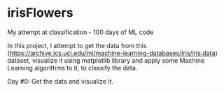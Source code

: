 # irisFlowers
My attempt at classification - 100 days of ML code

In this project, I attempt to get the data from this (https://archive.ics.uci.edu/ml/machine-learning-databases/iris/iris.data) dataset,
visualize it using matplotlib library and apply some Machine Learning algorithms
to it, to classify the data.

Day #0: Get the data and visualize it.
